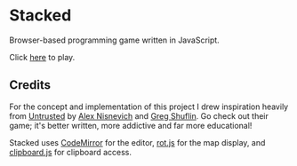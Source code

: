 # Stacked
Browser-based programming game written in JavaScript.

Click [here](https://fpringle.github.io/stacked/) to play.

## Credits

For the concept and implementation of this project I drew inspiration heavily from 
[Untrusted](https://github.com/AlexNisnevich/untrusted) by
[Alex Nisnevich](http://alex.nisnevich.com/) and
[Greg Shuflin](https://github.com/neunenak). Go check out their game; it's better
written, more addictive and far more educational!

Stacked uses [CodeMirror](https://github.com/codemirror/CodeMirror) for the editor,
[rot.js](https://github.com/ondras/rot.js) for the map display, and
[clipboard.js](https://github.com/zenorocha/clipboard.js) for
clipboard access.

